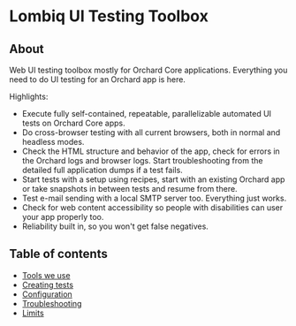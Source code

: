 # Lombiq UI Testing Toolbox



## About

Web UI testing toolbox mostly for Orchard Core applications. Everything you need to do UI testing for an Orchard app is here.

Highlights:

- Execute fully self-contained, repeatable, parallelizable automated UI tests on Orchard Core apps.
- Do cross-browser testing with all current browsers, both in normal and headless modes.
- Check the HTML structure and behavior of the app, check for errors in the Orchard logs and browser logs. Start troubleshooting from the detailed full application dumps if a test fails.
- Start tests with a setup using recipes, start with an existing Orchard app or take snapshots in between tests and resume from there.
- Test e-mail sending with a local SMTP server too. Everything just works.
- Check for web content accessibility so people with disabilities can user your app properly too.
- Reliability built in, so you won't get false negatives.


## Table of contents

- [Tools we use](Docs/Tools.md)
- [Creating tests](Docs/CreatingTests.md)
- [Configuration](Docs/Configuration.md)
- [Troubleshooting](Docs/Troubleshooting.md)
- [Limits](Docs/Limits.md)
